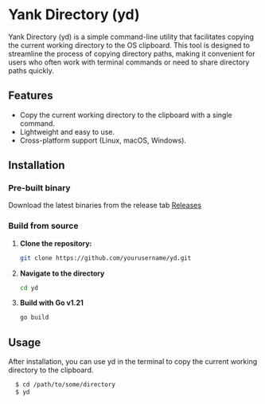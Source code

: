 # Yank Directory (yd)

Yank Directory (yd) is a simple command-line utility that facilitates copying the current working directory to the OS clipboard. This tool is designed to streamline the process of copying directory paths, making it convenient for users who often work with terminal commands or need to share directory paths quickly.

## Features

- Copy the current working directory to the clipboard with a single command.
- Lightweight and easy to use.
- Cross-platform support (Linux, macOS, Windows).

## Installation

### Pre-built binary
Download the latest binaries from the release tab [Releases](https://github.com/RobertLD/yd/releases)


### Build from source
1. **Clone the repository:**

   ```bash
   git clone https://github.com/yourusername/yd.git
   ```
2. **Navigate to the directory**
   ```bash
   cd yd
   ```
2. **Build with Go v1.21**
   ```bash
   go build
   ```

## Usage
After installation, you can use yd in the terminal to copy the current working directory to the clipboard.
  ```bash
    $ cd /path/to/some/directory
    $ yd
  ```
